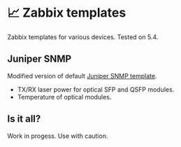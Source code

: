 # 📈 Zabbix templates
Zabbix templates for various devices. Tested on 5.4.
## Juniper SNMP
Modified version of default [Juniper SNMP template](https://github.com/zabbix/zabbix/tree/master/templates/net/juniper_snmp).
- TX/RX laser power for optical SFP and QSFP modules.
- Temperature of optical modules.

## Is it all?
Work in progess.
Use with caution.